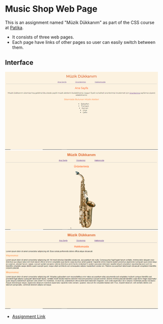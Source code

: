# Music Shop Web Page

This is an assignment named "Müzik Dükkanım" as part of the CSS course at [Patika](https://app.atika.dev/courses/css).

- It consists of three web pages.
- Each page have links of other pages so user can easily switch between them.

## Interface 
![Ana Sayfa Görüntüsü](images/anaSayfa.PNG)
![Ürünlermiz Görüntüsü](images/products.PNG)
![Hakkımızda Görüntüsü](images/hakkimizda.PNG)

- [Assignment Link](https://app.patika.dev/courses/css/odev1)
